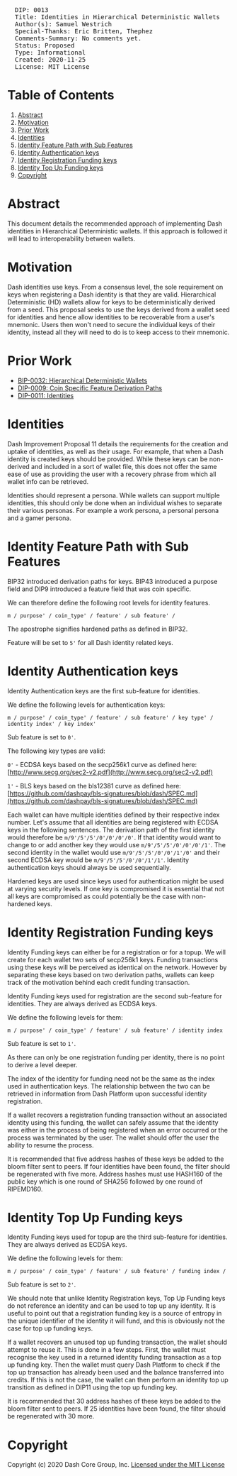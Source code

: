 <pre>
  DIP: 0013
  Title: Identities in Hierarchical Deterministic Wallets
  Author(s): Samuel Westrich
  Special-Thanks: Eric Britten, Thephez
  Comments-Summary: No comments yet.
  Status: Proposed
  Type: Informational
  Created: 2020-11-25
  License: MIT License
</pre>

# Table of Contents

1. [Abstract](#abstract)
1. [Motivation](#motivation)
1. [Prior Work](#prior-work)
1. [Identities](#identities)
1. [Identity Feature Path with Sub Features](#identity-feature-path-with-sub-features)
1. [Identity Authentication keys](#identity-authentication-keys)
1. [Identity Registration Funding keys](#identity-registration-funding-keys)
1. [Identity Top Up Funding keys](#identity-top-up-funding-keys)
1. [Copyright](#copyright)

# Abstract

This document details the recommended approach of implementing Dash identities in Hierarchical Deterministic wallets. If this approach is followed it will lead to interoperability between wallets.

# Motivation

Dash identities use keys. From a consensus level, the sole requirement on keys when registering a Dash identity is that they are valid. Hierarchical Deterministic (HD) wallets allow for keys to be deterministically derived from a seed. This proposal seeks to use the keys derived from a wallet seed for identities and hence allow identities to be recoverable from a user's mnemonic. Users then won't need to secure the individual keys of their identity, instead all they will need to do is to keep access to their mnemonic.

# Prior Work

* [BIP-0032: Hierarchical Deterministic Wallets](https://github.com/bitcoin/bips/blob/master/bip-0032.mediawiki)
* [DIP-0009: Coin Specific Feature Derivation Paths](https://github.com/dashpay/dips/blob/master/dip-0009.md)
* [DIP-0011: Identities](https://github.com/dashpay/dips/blob/master/dip-0011.md)

# Identities

Dash Improvement Proposal 11 details the requirements for the creation and uptake of identities, as well as their usage. For example, that when a Dash identity is created keys should be provided. While these keys can be non-derived and included in a sort of wallet file, this does not offer the same ease of use as providing the user with a recovery phrase from which all wallet info can be retrieved.

Identities should represent a persona. While wallets can support multiple identities, this should only be done when an individual wishes to separate their various personas. For example a work persona, a personal persona and a gamer persona.

# Identity Feature Path with Sub Features

BIP32 introduced derivation paths for keys. BIP43 introduced a purpose field and DIP9 introduced a feature field that was coin specific.

We can therefore define the following root levels for identity features.

`m / purpose' / coin_type' / feature' / sub feature' /`

The apostrophe signifies hardened paths as defined in BIP32.

Feature will be set to `5'` for all Dash identity related keys.

# Identity Authentication keys

Identity Authentication keys are the first sub-feature for identities.

We define the following levels for authentication keys:

`m / purpose' / coin_type' / feature' / sub feature' / key type' / identity index' / key index'`

Sub feature is set to `0'`.

The following key types are valid:

`0'` - ECDSA keys based on the secp256k1 curve as defined here:  [http://www.secg.org/sec2-v2.pdf](http://www.secg.org/sec2-v2.pdf)

`1'` - BLS keys based on the bls12381 curve as defined here:  [https://github.com/dashpay/bls-signatures/blob/dash/SPEC.md](https://github.com/dashpay/bls-signatures/blob/dash/SPEC.md)

Each wallet can have multiple identities defined by their respective index number. Let's assume that all identities are being registered with ECDSA keys in the following sentences. The derivation path of the first identity would therefore be `m/9'/5'/5'/0'/0'/0'/0'`. If that identity would want to change to or add another key they would use `m/9'/5'/5'/0'/0'/0'/1'`. The second identity in the wallet would use `m/9'/5'/5'/0'/0'/1'/0'` and their second ECDSA key would be `m/9'/5'/5'/0'/0'/1'/1'`. Identity authentication keys should always be used sequentially.

Hardened keys are used since keys used for authentication might be used at varying security levels. If one key is compromised it is essential that not all keys are compromised as could potentially be the case with non-hardened keys.

# Identity Registration Funding keys

Identity Funding keys can either be for a registration or for a topup. We will create for each wallet two sets of secp256k1 keys. Funding transactions using these keys will be perceived as identical on the network. However by separating these keys based on two derivation paths, wallets can keep track of the motivation behind each credit funding transaction.

Identity Funding keys used for registration are the second sub-feature for identities. They are always derived as ECDSA keys.

We define the following levels for them:

`m / purpose' / coin_type' / feature' / sub feature' / identity index`

Sub feature is set to `1'`.

As there can only be one registration funding per identity, there is no point to derive a level deeper.

The index of the identity for funding need not be the same as the index used in authentication keys. The relationship between the two can be retrieved in information from Dash Platform upon successful identity registration.

If a wallet recovers a registration funding transaction without an associated identity using this funding, the wallet can safely assume that the identity was either in the process of being registered when an error occurred or the process was terminated by the user. The wallet should offer the user the ability to resume the process.

It is recommended that five address hashes of these keys be added to the bloom filter sent to peers. If four identities have been found, the filter should be regenerated with five more. Address hashes must use HASH160 of the public key which is one round of SHA256 followed by one round of RIPEMD160.

# Identity Top Up Funding keys

Identity Funding keys used for topup are the third sub-feature for identities. They are always derived as ECDSA keys.

We define the following levels for them:

`m / purpose' / coin_type' / feature' / sub feature' / funding index /`

Sub feature is set to `2'`.

We should note that unlike Identity Registration keys, Top Up Funding keys do not reference an identity and can be used to top up any identity. It is useful to point out that a registration funding key is a source of entropy in the unique identifier of the identity it will fund, and this is obviously not the case for top up funding keys.

If a wallet recovers an unused top up funding transaction, the wallet should attempt to reuse it. This is done in a few steps. First, the wallet must recognise the key used in a returned identity funding transaction as a top up funding key. Then the wallet must query Dash Platform to check if the top up transaction has already been used and the balance transferred into credits. If this is not the case, the wallet can then perform an identity top up transition as defined in DIP11 using the top up funding key.

It is recommended that 30 address hashes of these keys be added to the bloom filter sent to peers. If 25 identities have been found, the filter should be regenerated with 30 more.

# Copyright

Copyright (c) 2020 Dash Core Group, Inc. [Licensed under the MIT License](https://opensource.org/licenses/MIT)
